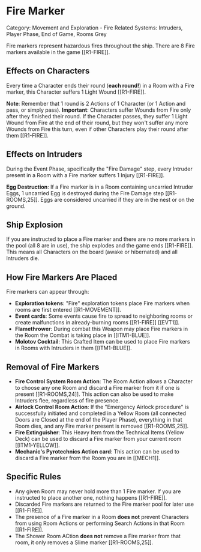 # Fire Marker

Category: Movement and Exploration - Fire
Related Systems: Intruders, Player Phase, End of Game, Rooms Grey

Fire markers represent hazardous fires throughout the ship. There are 8 Fire markers available in the game [[R1-FIRE]].

## Effects on Characters

Every time a Character ends their round (**each round!**) in a Room with a Fire marker, this Character suffers 1 Light Wound [[R1-FIRE]].

**Note**: Remember that 1 round is 2 Actions of 1 Character (or 1 Action and pass, or simply pass).
**Important**: Characters suffer Wounds from Fire only after they finished their round. If the Character passes, they suffer 1 Light Wound from Fire at the end of their round, but they won't suffer any more Wounds from Fire this turn, even if other Characters play their round after them [[R1-FIRE]].

## Effects on Intruders

During the Event Phase, specifically the "Fire Damage" step, every Intruder present in a Room with a Fire marker suffers 1 Injury [[R1-FIRE]].

**Egg Destruction**: If a Fire marker is in a Room containing uncarried Intruder Eggs, 1 uncarried Egg is destroyed during the Fire Damage step [[R1-ROOMS,25]]. Eggs are considered uncarried if they are in the nest or on the ground.

## Ship Explosion

If you are instructed to place a Fire marker and there are no more markers in the pool (all 8 are in use), the ship explodes and the game ends [[R1-FIRE]]. This means all Characters on the board (awake or hibernated) and all Intruders die.

## How Fire Markers Are Placed

Fire markers can appear through:

- **Exploration tokens**: "Fire" exploration tokens place Fire markers when rooms are first entered [[R1-MOVEMENT]].
- **Event cards**: Some events cause fire to spread to neighboring rooms or create malfunctions in already-burning rooms [[R1-FIRE]] [[EVT1]].
- **Flamethrower**: During combat this Weapon may place Fire markers in the Room the Combat is taking place in [[ITM1-BLUE]].
- **Molotov Cocktail**: This Crafted Item can be used to place Fire markers in Rooms with Intruders in them [[ITM1-BLUE]].

## Removal of Fire Markers

- **Fire Control System Room Action**: The Room Action allows a Character to choose any one Room and discard a Fire marker from it if one is present [[R1-ROOMS,24]]. This action can also be used to make Intruders flee, regardless of fire presence.
- **Airlock Control Room Action**: If the "Emergency Airlock procedure" is successfully initiated and completed in a Yellow Room (all connected Doors are Closed at the end of the Player Phase), everything in that Room dies, and any Fire marker present is removed [[R1-ROOMS,25]].
- **Fire Extinguisher**: This Heavy Item from the Technical Items (Yellow Deck) can be used to discard a Fire marker from your current room [[ITM1-YELLOW]].
- **Mechanic's Pyrotechnics Action card**: This action can be used to discard a Fire marker from the Room you are in [[MECH1]].

## Specific Rules

- Any given Room may never hold more than 1 Fire marker. If you are instructed to place another one, nothing happens [[R1-FIRE]].
- Discarded Fire markers are returned to the Fire marker pool for later use [[R1-FIRE]].
- The presence of a Fire marker in a Room **does not** prevent Characters from using Room Actions or performing Search Actions in that Room [[R1-FIRE]].
- The Shower Room ACtion **does not** remove a Fire marker from that room, it only removes a Slime marker [[R1-ROOMS,25]].
